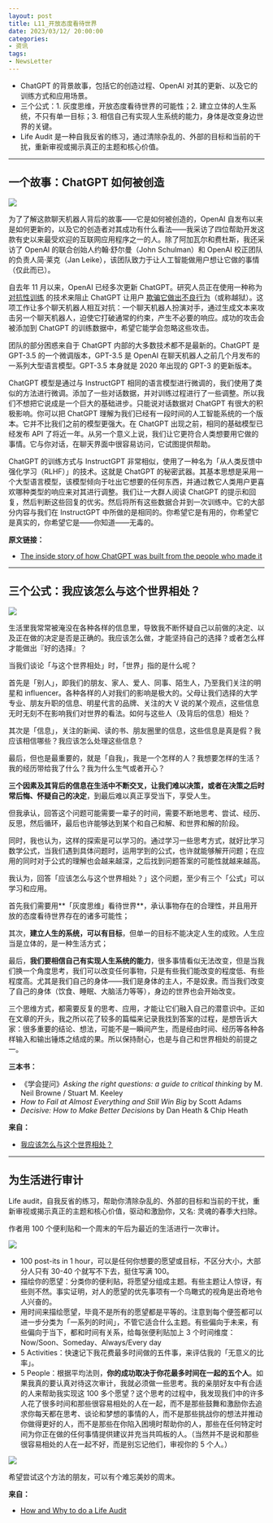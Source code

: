 ```yaml
---
layout: post
title: L11_开放态度看待世界
date: 2023/03/12/ 20:00:00
categories:
- 资讯
tags:
- NewsLetter
---
```


- ChatGPT 的背景故事，包括它的创造过程、OpenAI 对其的更新、以及它的训练方式和应用场景。
- 三个公式：1. 灰度思维，开放态度看待世界的可能性；2. 建立立体的人生系统，不只有单一目标；3. 相信自己有实现人生系统的能力，身体是改变身边世界的关键。
- Life Audit 是一种自我反省的练习，通过清除杂乱的、外部的目标和当前的干扰，重新审视或揭示真正的主题和核心价值。

---

## 一个故事：ChatGPT 如何被创造

![](https://pics.naaln.com/blog/2023-03-20-9d837f.png-basicBlog)

为了了解这款聊天机器人背后的故事——它是如何被创造的，OpenAI 自发布以来是如何更新的，以及它的创造者对其成功有什么看法——我采访了四位帮助开发这款有史以来最受欢迎的互联网应用程序之一的人。除了阿加瓦尔和费杜斯，我还采访了 OpenAI 的联合创始人约翰·舒尔曼（John Schulman）和 OpenAI 校正团队的负责人简·莱克（Jan Leike），该团队致力于让人工智能做用户想让它做的事情（仅此而已）。

自去年 11 月以来，OpenAI 已经多次更新 ChatGPT。研究人员正在使用一种称为 [对抗性训练](https://www.technologyreview.com/2020/07/10/1005048/ai-deep-learning-safe-from-hackers-adversarial-attacks/) 的技术来阻止 ChatGPT 让用户 [欺骗它做出不良行为](https://www.vice.com/en/article/n7zanw/people-are-jailbreaking-chatgpt-to-make-it-endorse-racism-conspiracies)（或称越狱）。这项工作让多个聊天机器人相互对抗：一个聊天机器人扮演对手，通过生成文本来攻击另一个聊天机器人，迫使它打破通常的约束，产生不必要的响应。成功的攻击会被添加到 ChatGPT 的训练数据中，希望它能学会忽略这些攻击。

团队的部分困惑来自于 ChatGPT 内部的大多数技术都不是最新的。ChatGPT 是 GPT-3.5 的一个微调版本，GPT-3.5 是 OpenAI 在聊天机器人之前几个月发布的一系列大型语言模型。GPT-3.5 本身就是 2020 年出现的 GPT-3 的更新版本。

ChatGPT 模型是通过与 InstructGPT 相同的语言模型进行微调的，我们使用了类似的方法进行微调。添加了一些对话数据，并对训练过程进行了一些调整。所以我们不想把它说成是一个巨大的基础进步。只能说对话数据对 ChatGPT 有很大的积极影响。你可以把 ChatGPT 理解为我们已经有一段时间的人工智能系统的一个版本。它并不比我们之前的模型更强大。在 ChatGPT 出现之前，相同的基础模型已经发布 API 了将近一年。从另一个意义上说，我们让它更符合人类想要用它做的事情。它与你对话，在聊天界面中很容易访问，它试图提供帮助。

ChatGPT 的训练方式与 InstructGPT 非常相似，使用了一种名为「从人类反馈中强化学习（RLHF）」的技术。这就是 ChatGPT 的秘密武器。其基本思想是采用一个大型语言模型，该模型倾向于吐出它想要的任何东西，并通过教它人类用户更喜欢哪种类型的响应来对其进行调整。我们让一大群人阅读 ChatGPT 的提示和回复，然后判断这些回复的优劣。然后将所有这些数据合并到一次训练中。它的大部分内容与我们在 InstructGPT 中所做的是相同的。你希望它是有用的，你希望它是真实的，你希望它是——你知道——无毒的。

**原文链接：**
- [The inside story of how ChatGPT was built from the people who made it](https://www.technologyreview.com/2023/03/03/1069311/inside-story-oral-history-how-chatgpt-built-openai/)

---

## 三个公式：我应该怎么与这个世界相处？

![](https://pics.naaln.com/blog/2023-03-20-a73079.jpeg-basicBlog)

生活里我常常被淹没在各种各样的信息里，导致我不断怀疑自己以前做的决定、以及正在做的决定是否是正确的。我应该怎么做，才能坚持自己的选择？或者怎么样才能做出『好的选择』？

当我们谈论「与这个世界相处」时，「世界」指的是什么呢？

首先是「别人」，即我们的朋友、家人、爱人、同事、陌生人，乃至我们关注的明星和 influencer。各种各样的人对我们的影响是极大的。父母让我们选择的大学专业、朋友升职的信息、明星代言的品牌、关注的大 V 说的某个观点，这些信息无时无刻不在影响我们对世界的看法。如何与这些人（及背后的信息）相处？

其次是「信息」，关注的新闻、读的书、朋友圈里的信息，这些信息是真是假？我应该相信哪些？我应该怎么处理这些信息？

最后，但也是最重要的，就是「自我」，我是一个怎样的人？我想要怎样的生活？我的经历带给我了什么？我为什么生气或者开心？

**三个因素及其背后的信息在生活中不断交叉，让我们难以决策，或者在决策之后时常后悔、怀疑自己的决定**，到最后难以真正享受当下，享受人生。

但我承认，回答这个问题可能需要一辈子的时间，需要不断地思考、尝试、经历、反思，然后循环，最后也许能够达到某个和自己和解、和世界和解的阶段。

同时，我也认为，这样的探索是可以学习的。通过学习一些思考方式，就好比学习数学公式，当我们遇到具体问题时，运用学到的公式，也许就能够解开问题；在应用的同时对于公式的理解也会越来越深，之后找到问题答案的可能性就越来越高。

我认为，回答「应该怎么与这个世界相处？」这个问题，至少有三个「公式」可以学习和应用。

首先我们需要用**「灰度思维」看待世界**，承认事物存在的合理性，并且用开放的态度看待世界存在的诸多可能性；

其次，**建立人生的系统，可以有目标**，但单一的目标不能决定人生的成败。人生应当是立体的，是一种生活方式；

最后，**我们要相信自己有实现人生系统的能力**，很多事情看似无法改变，但是当我们换一个角度思考，我们可以改变任何事物，只是有些我们能改变的程度低、有些程度高。尤其是我们自己的身体——我们是身体的主人，不是奴隶。而当我们改变了自己的身体（饮食、睡眠、大脑活力等等），身边的世界也会开始改变。

三个思维方式，都需要反复的思考、应用，才能让它们融入自己的潜意识中。正如在文章的开头，我之所以花了较多的篇幅来记录我找到答案的过程，是想告诉大家：很多重要的结论、想法，可能不是一瞬间产生，而是经由时间、经历等各种各样输入和输出锤炼之结成的果。所以保持耐心，也是与自己和世界相处的前提之一。

**三本书：**
- 《学会提问》_Asking the right questions: a guide to critical thinking_ by M. Neil Browne / Stuart M. Keeley
- _How to Fail at Almost Everything and Still Win Big_ by Scott Adams
- _Decisive: How to Make Better Decisions_ by Dan Heath & Chip Heath

**来自：**
- [我应该怎么与这个世界相处？](https://sspai.com/post/73704)

---

## 为生活进行审计

Life audit，自我反省的练习，帮助你清除杂乱的、外部的目标和当前的干扰，重新审视或揭示真正的主题和核心价值，驱动和激励你，又名: 灵魂的春季大扫除。

作者用 100 个便利贴和一个周末的午后为最近的生活进行一次审计。

![](https://pics.naaln.com/blog/2023-03-20-0d65ee.png-basicBlog)

- 100 post-its in 1 hour，可以是任何你想要的愿望或目标，不区分大小，大部分人只有 30-40 个就写不下去，挺住写满 100。
- 描绘你的愿望：分类你的便利贴，将愿望分组成主题。有些主题让人惊讶，有些则不然。事实证明，对人的愿望的优先事项有一个鸟瞰式的视角是出奇地令人兴奋的。
- 用时间来描绘愿望，毕竟不是所有的愿望都是平等的。注意到每个便签都可以进一步分类为「一系列的时间」，不管它适合什么主题。有些偏向于未来，有些偏向于当下，都和时间有关系，给每张便利贴加上 3 个时间维度：Now/Soon、Someday、Always/Every day
- 5 Activities：快速记下我花费最多时间做的五件事，来评估我的「无意义的比率」。
- 5 People：根据平均法则，**你的成功取决于你花最多时间在一起的五个人**。如果我真的要认真对待这次审计，我就必须做一些思考。我的亲朋好友中有合适的人来帮助我实现这 100 多个愿望？这个思考的过程中，我发现我们中的许多人花了很多时间和那些很容易相处的人在一起，而不是那些鼓舞和激励你去追求你每天都在思考、谈论和梦想的事情的人，而不是那些挑战你的想法并推动你做得更好的人，而不是那些在你陷入困境时帮助你的人，那些在任何特定时间为你正在做的任何事情提供建议并充当共鸣板的人。（当然并不是说和那些很容易相处的人在一起不好，而是别忘记他们，审视你的 5 个人。）

![](https://pics.naaln.com/blog/2023-03-20-49bbae.png-basicBlog)

希望尝试这个方法的朋友，可以有个难忘美妙的周末。

**来自：**
- [How and Why to do a Life Audit](https://xsvengoechea.medium.com/how-and-why-to-do-a-life-audit-1d8bfbe1798)
